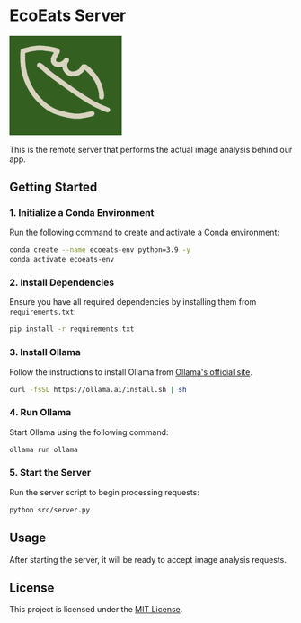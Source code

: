 # EcoEats Server

<img src="logo.png" alt="EcoEats Logo" width="200">

This is the remote server that performs the actual image analysis behind our app.

## Getting Started

### 1. Initialize a Conda Environment  
Run the following command to create and activate a Conda environment:  

```sh
conda create --name ecoeats-env python=3.9 -y
conda activate ecoeats-env
```

### 2. Install Dependencies  
Ensure you have all required dependencies by installing them from `requirements.txt`:  

```sh
pip install -r requirements.txt
```

### 3. Install Ollama  
Follow the instructions to install Ollama from [Ollama's official site](https://ollama.ai).
```sh
curl -fsSL https://ollama.ai/install.sh | sh
```

### 4. Run Ollama  
Start Ollama using the following command:  
```sh
ollama run ollama
```

### 5. Start the Server  
Run the server script to begin processing requests:  
```sh
python src/server.py
```

## Usage
After starting the server, it will be ready to accept image analysis requests.


## License
This project is licensed under the [MIT License](LICENSE).
